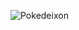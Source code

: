 
![Pokedeixon](https://user-images.githubusercontent.com/100284435/167147778-c4e9966b-c55a-43b5-85df-ae7dc9adf8dc.png)
